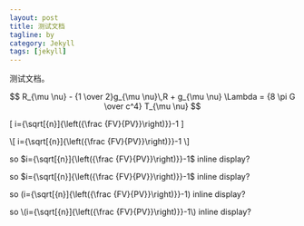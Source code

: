 ```yaml
---
layout: post
title: 测试文档
tagline: by
category: Jekyll
tags: [jekyll]
---
```


测试文档。

<!--more-->

$$
R_{\mu \nu} - {1 \over 2}g_{\mu \nu}\,R + g_{\mu \nu} \Lambda
= {8 \pi G \over c^4} T_{\mu \nu}
$$

\[
i={\sqrt[{n}]{\left({\frac {FV}{PV}}\right)}}-1
\]

\\[
i={\sqrt[{n}]{\left({\frac {FV}{PV}}\right)}}-1
\\]

so $i={\sqrt[{n}]{\left({\frac {FV}{PV}}\right)}}-1$ inline display?

so \$i={\sqrt[{n}]{\left({\frac {FV}{PV}}\right)}}-1\$ inline display?

so \(i={\sqrt[{n}]{\left({\frac {FV}{PV}}\right)}}-1\) inline display?

so \\(i={\sqrt[{n}]{\left({\frac {FV}{PV}}\right)}}-1\\) inline display?
